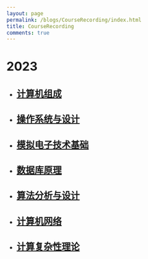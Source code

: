 ```yaml
---
layout: page
permalink: /blogs/CourseRecording/index.html
title: CourseRecording
comments: true
---
```


# 2023

- ## [计算机组成](https://CRYoushiwo.github.io/blogs/CourseRecording/2023/ComputerOrganization)

- ## [操作系统与设计](https://CRYoushiwo.github.io/blogs/CourseRecording/2023/OperatingSystem)

- ## [模拟电子技术基础](https://CRYoushiwo.github.io/blogs/CourseRecording/2023/AnalogElectronicTechnology)

- ## [数据库原理](https://CRYoushiwo.github.io/blogs/CourseRecording/2023/Database)

- ## [算法分析与设计](https://CRYoushiwo.github.io/blogs/CourseRecording/2023/AlgorithmDesignAndAnalysis)

- ## [计算机网络](https://CRYoushiwo.github.io/blogs/CourseRecording/2023/ComputerNetwork)

- ## [计算复杂性理论](https://CRYoushiwo.github.io/blogs/CourseRecording/2023/TheoryOfComputationComplexity)